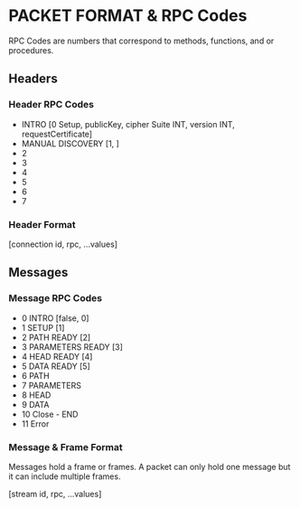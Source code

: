 # PACKET FORMAT & RPC Codes

RPC Codes are numbers that correspond to methods, functions, and or procedures.

## Headers

### Header RPC Codes

- INTRO [0 Setup, publicKey, cipher Suite INT, version INT, requestCertificate]
- MANUAL DISCOVERY [1, ]
- 2
- 3
- 4
- 5
- 6
- 7

### Header Format

[connection id, rpc, ...values]

## Messages

### Message RPC Codes

- 0 INTRO [false, 0]
- 1 SETUP [1]
- 2 PATH READY [2]
- 3 PARAMETERS READY [3]
- 4 HEAD READY [4]
- 5 DATA READY [5]
- 6 PATH
- 7 PARAMETERS
- 8 HEAD
- 9 DATA
- 10 Close - END
- 11 Error

### Message & Frame Format

Messages hold a frame or frames. A packet can only hold one message but it can include multiple frames.

[stream id, rpc, ...values]
